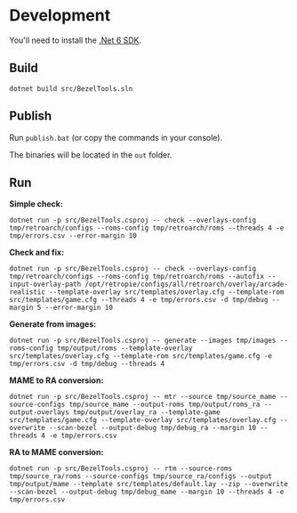 # Development

You'll need to install the [.Net 6 SDK](https://dotnet.microsoft.com/download/).

## Build

`dotnet build src/BezelTools.sln`

## Publish

Run `publish.bat` (or copy the commands in your console).

The binaries will be located in the `out` folder.

## Run

**Simple check:**

`dotnet run -p src/BezelTools.csproj -- check
    --overlays-config tmp/retroarch/configs
    --roms-config tmp/retroarch/roms
    --threads 4
    -e tmp/errors.csv
    --error-margin 10`

**Check and fix:**

`dotnet run -p src/BezelTools.csproj -- check
    --overlays-config tmp/retroarch/configs
    --roms-config tmp/retroarch/roms
    --autofix
    --input-overlay-path /opt/retropie/configs/all/retroarch/overlay/arcade-realistic
    --template-overlay src/templates/overlay.cfg
    --template-rom src/templates/game.cfg
    --threads 4
    -e tmp/errors.csv
    -d tmp/debug
    --margin 5
    --error-margin 10`

**Generate from images:**

`dotnet run -p src/BezelTools.csproj -- generate
    --images tmp/images
    --roms-config tmp/output/roms
    --template-overlay src/templates/overlay.cfg
    --template-rom src/templates/game.cfg
    -e tmp/errors.csv
    -d tmp/debug
    --threads 4`

**MAME to RA conversion:**

`dotnet run -p src/BezelTools.csproj -- mtr
    --source tmp/source_mame
    --source-configs tmp/source_mame
    --output-roms tmp/output/roms_ra
    --output-overlays tmp/output/overlay_ra
    --template-game src/templates/game.cfg
    --template-overlay src/templates/overlay.cfg
    --overwrite
    --scan-bezel
    --output-debug tmp/debug_ra
    --margin 10
    --threads 4
    -e tmp/errors.csv`

**RA to MAME conversion:**

`dotnet run -p src/BezelTools.csproj -- rtm
    --source-roms tmp/source_ra/roms
    --source-configs tmp/source_ra/configs
    --output tmp/output/mame
    --template src/templates/default.lay
    --zip
    --overwrite
    --scan-bezel
    --output-debug tmp/debug_mame
    --margin 10
    --threads 4
    -e tmp/errors.csv`

